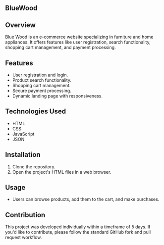 ## BlueWood

## Overview

Blue Wood is an e-commerce website specializing in furniture and home appliances. It offers features like user registration, search functionality, shopping cart management, and payment processing.

## Features

- User registration and login.
- Product search functionality.
- Shopping cart management.
- Secure payment processing.
- Dynamic landing page with responsiveness.

## Technologies Used

- HTML
- CSS
- JavaScript
- JSON

## Installation

1. Clone the repository.
2. Open the project's HTML files in a web browser.

## Usage

- Users can browse products, add them to the cart, and make purchases.

## Contribution

This project was developed individually within a timeframe of 5 days. If you'd like to contribute, please follow the standard GitHub fork and pull request workflow.
